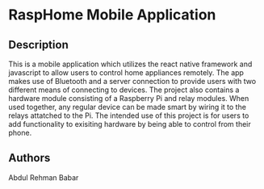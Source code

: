 # RaspHome Mobile Application

## Description

This is a mobile application which utilizes the react native framework and javascript to allow users to control home appliances remotely. The app makes use of Bluetooth and a server connection to provide users with two different means of connecting to devices. The project also contains a hardware module consisting of a Raspberry Pi and relay modules. When used together, any regular device can be made smart by wiring it to the relays attatched to the Pi. The intended use of this project is for users to add functionality to exisiting hardware by being able to control from their phone.

## Authors

Abdul Rehman Babar 


